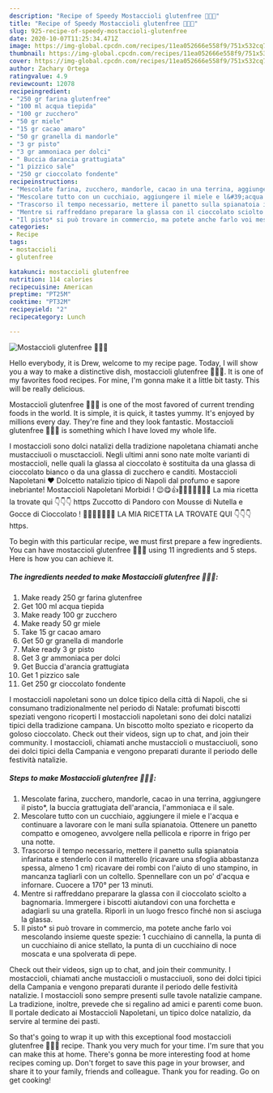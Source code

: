 ```yaml
---
description: "Recipe of Speedy Mostaccioli glutenfree 🍫🍯😋"
title: "Recipe of Speedy Mostaccioli glutenfree 🍫🍯😋"
slug: 925-recipe-of-speedy-mostaccioli-glutenfree
date: 2020-10-07T11:25:34.471Z
image: https://img-global.cpcdn.com/recipes/11ea052666e558f9/751x532cq70/mostaccioli-glutenfree-🍫🍯😋-recipe-main-photo.jpg
thumbnail: https://img-global.cpcdn.com/recipes/11ea052666e558f9/751x532cq70/mostaccioli-glutenfree-🍫🍯😋-recipe-main-photo.jpg
cover: https://img-global.cpcdn.com/recipes/11ea052666e558f9/751x532cq70/mostaccioli-glutenfree-🍫🍯😋-recipe-main-photo.jpg
author: Zachary Ortega
ratingvalue: 4.9
reviewcount: 12078
recipeingredient:
- "250 gr farina glutenfree"
- "100 ml acqua tiepida"
- "100 gr zucchero"
- "50 gr miele"
- "15 gr cacao amaro"
- "50 gr granella di mandorle"
- "3 gr pisto"
- "3 gr ammoniaca per dolci"
- " Buccia darancia grattugiata"
- "1 pizzico sale"
- "250 gr cioccolato fondente"
recipeinstructions:
- "Mescolate farina, zucchero, mandorle, cacao in una terrina, aggiungere il pisto*, la buccia grattugiata dell&#39;arancia, l&#39;ammoniaca e il sale."
- "Mescolare tutto con un cucchiaio, aggiungere il miele e l&#39;acqua e continuare a lavorare con le mani sulla spianatoia. Ottenere un panetto compatto e omogeneo, avvolgere nella pellicola e riporre in frigo per una notte."
- "Trascorso il tempo necessario, mettere il panetto sulla spianatoia infarinata e stenderlo con il matterello (ricavare una sfoglia abbastanza spessa, almeno 1 cm) ricavare dei rombi con l&#39;aiuto di uno stampino, in mancanza tagliarli con un coltello. Spennellare con un po&#39; d&#39;acqua e infornare. Cuocere a 170° per 13 minuti."
- "Mentre si raffreddano preparare la glassa con il cioccolato sciolto a bagnomaria. Immergere i biscotti aiutandovi con una forchetta e adagiarli su una gratella. Riporli in un luogo fresco finché non si asciuga la glassa."
- "Il pisto* si può trovare in commercio, ma potete anche farlo voi mescolando insieme queste spezie: 1 cucchiaino di cannella, la punta di un cucchiaino di anice stellato, la punta di un cucchiaino di noce moscata e una spolverata di pepe."
categories:
- Recipe
tags:
- mostaccioli
- glutenfree

katakunci: mostaccioli glutenfree 
nutrition: 114 calories
recipecuisine: American
preptime: "PT25M"
cooktime: "PT32M"
recipeyield: "2"
recipecategory: Lunch

---
```



![Mostaccioli glutenfree 🍫🍯😋](https://img-global.cpcdn.com/recipes/11ea052666e558f9/751x532cq70/mostaccioli-glutenfree-🍫🍯😋-recipe-main-photo.jpg)

Hello everybody, it is Drew, welcome to my recipe page. Today, I will show you a way to make a distinctive dish, mostaccioli glutenfree 🍫🍯😋. It is one of my favorites food recipes. For mine, I'm gonna make it a little bit tasty. This will be really delicious.

Mostaccioli glutenfree 🍫🍯😋 is one of the most favored of current trending foods in the world. It is simple, it is quick, it tastes yummy. It's enjoyed by millions every day. They're fine and they look fantastic. Mostaccioli glutenfree 🍫🍯😋 is something which I have loved my whole life.

I mostaccioli sono dolci natalizi della tradizione napoletana chiamati anche mustacciuoli o musctaccioli. Negli ultimi anni sono nate molte varianti di mostaccioli, nelle quali la glassa al cioccolato è sostituita da una glassa di cioccolato bianco o da una glassa di zucchero e canditi. Mostaccioli Napoletani ❤️ Dolcetto natalizio tipico di Napoli dal profumo e sapore inebriante! Mostaccioli Napoletani Morbidi ! 😉😋👍🍫🍫🍊🍊🎄🎅🎅 La mia ricetta la trovate qui 👇👇👇 https Zuccotto di Pandoro con Mousse di Nutella e Gocce di Cioccolato ! 🍫🍫🍰🍾😋😉😍 LA MIA RICETTA LA TROVATE QUI 👇👇👇 https.


To begin with this particular recipe, we must first prepare a few ingredients. You can have mostaccioli glutenfree 🍫🍯😋 using 11 ingredients and 5 steps. Here is how you can achieve it.

<!--inarticleads1-->

##### The ingredients needed to make Mostaccioli glutenfree 🍫🍯😋:

1. Make ready 250 gr farina glutenfree
1. Get 100 ml acqua tiepida
1. Make ready 100 gr zucchero
1. Make ready 50 gr miele
1. Take 15 gr cacao amaro
1. Get 50 gr granella di mandorle
1. Make ready 3 gr pisto
1. Get 3 gr ammoniaca per dolci
1. Get  Buccia d&#39;arancia grattugiata
1. Get 1 pizzico sale
1. Get 250 gr cioccolato fondente


I mostaccioli napoletani sono un dolce tipico della città di Napoli, che si consumano tradizionalmente nel periodo di Natale: profumati biscotti speziati vengono ricoperti I mostaccioli napoletani sono dei dolci natalizi tipici della tradizione campana. Un biscotto molto speziato e ricoperto da goloso cioccolato. Check out their videos, sign up to chat, and join their community. I mostaccioli, chiamati anche mustaccioli o mustacciuoli, sono dei dolci tipici della Campania e vengono preparati durante il periodo delle festività natalizie. 

<!--inarticleads2-->

##### Steps to make Mostaccioli glutenfree 🍫🍯😋:

1. Mescolate farina, zucchero, mandorle, cacao in una terrina, aggiungere il pisto*, la buccia grattugiata dell&#39;arancia, l&#39;ammoniaca e il sale.
1. Mescolare tutto con un cucchiaio, aggiungere il miele e l&#39;acqua e continuare a lavorare con le mani sulla spianatoia. Ottenere un panetto compatto e omogeneo, avvolgere nella pellicola e riporre in frigo per una notte.
1. Trascorso il tempo necessario, mettere il panetto sulla spianatoia infarinata e stenderlo con il matterello (ricavare una sfoglia abbastanza spessa, almeno 1 cm) ricavare dei rombi con l&#39;aiuto di uno stampino, in mancanza tagliarli con un coltello. Spennellare con un po&#39; d&#39;acqua e infornare. Cuocere a 170° per 13 minuti.
1. Mentre si raffreddano preparare la glassa con il cioccolato sciolto a bagnomaria. Immergere i biscotti aiutandovi con una forchetta e adagiarli su una gratella. Riporli in un luogo fresco finché non si asciuga la glassa.
1. Il pisto* si può trovare in commercio, ma potete anche farlo voi mescolando insieme queste spezie: 1 cucchiaino di cannella, la punta di un cucchiaino di anice stellato, la punta di un cucchiaino di noce moscata e una spolverata di pepe.


Check out their videos, sign up to chat, and join their community. I mostaccioli, chiamati anche mustaccioli o mustacciuoli, sono dei dolci tipici della Campania e vengono preparati durante il periodo delle festività natalizie. I mostaccioli sono sempre presenti sulle tavole natalizie campane. La tradizione, inoltre, prevede che si regalino ad amici e parenti come buon. Il portale dedicato ai Mostaccioli Napoletani, un tipico dolce natalizio, da servire al termine dei pasti. 

So that's going to wrap it up with this exceptional food mostaccioli glutenfree 🍫🍯😋 recipe. Thank you very much for your time. I'm sure that you can make this at home. There's gonna be more interesting food at home recipes coming up. Don't forget to save this page in your browser, and share it to your family, friends and colleague. Thank you for reading. Go on get cooking!
